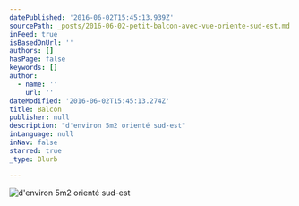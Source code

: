 ```yaml
---
datePublished: '2016-06-02T15:45:13.939Z'
sourcePath: _posts/2016-06-02-petit-balcon-avec-vue-oriente-sud-est.md
inFeed: true
isBasedOnUrl: ''
authors: []
hasPage: false
keywords: []
author:
  - name: ''
    url: ''
dateModified: '2016-06-02T15:45:13.274Z'
title: Balcon
publisher: null
description: "d'environ 5m2 orienté sud-est"
inLanguage: null
inNav: false
starred: true
_type: Blurb

---
```

![d'environ 5m2 orienté sud-est](https://the-grid-user-content.s3-us-west-2.amazonaws.com/a2814103-80f1-4a7e-9911-90f9bfc51bb6.jpg)